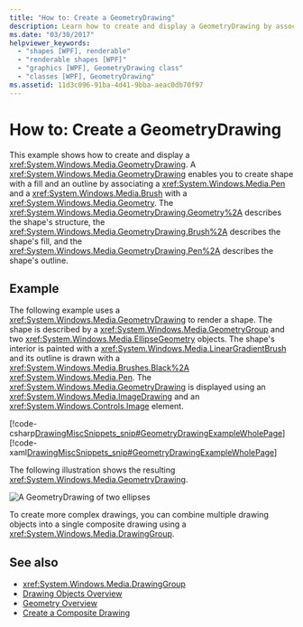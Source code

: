 ```yaml
---
title: "How to: Create a GeometryDrawing"
description: Learn how to create and display a GeometryDrawing by associating a Pen and a Brush with a Geometry to create a shape with a fill and an outline.
ms.date: "03/30/2017"
helpviewer_keywords: 
  - "shapes [WPF], renderable"
  - "renderable shapes [WPF]"
  - "graphics [WPF], GeometryDrawing class"
  - "classes [WPF], GeometryDrawing"
ms.assetid: 11d3c096-91ba-4d41-9bba-aeac0db70f97
---
```

# How to: Create a GeometryDrawing
This example shows how to create and display a <xref:System.Windows.Media.GeometryDrawing>. A <xref:System.Windows.Media.GeometryDrawing> enables you to create shape with a fill and an outline by associating a <xref:System.Windows.Media.Pen> and a <xref:System.Windows.Media.Brush> with a <xref:System.Windows.Media.Geometry>. The <xref:System.Windows.Media.GeometryDrawing.Geometry%2A> describes the shape's structure, the <xref:System.Windows.Media.GeometryDrawing.Brush%2A> describes the shape's fill, and the <xref:System.Windows.Media.GeometryDrawing.Pen%2A> describes the shape's outline.  
  
## Example  
 The following example uses a <xref:System.Windows.Media.GeometryDrawing> to render a shape. The shape is described by a <xref:System.Windows.Media.GeometryGroup> and two <xref:System.Windows.Media.EllipseGeometry> objects. The shape's interior is painted with a <xref:System.Windows.Media.LinearGradientBrush> and its outline is drawn with a <xref:System.Windows.Media.Brushes.Black%2A> <xref:System.Windows.Media.Pen>. The <xref:System.Windows.Media.GeometryDrawing> is displayed using an <xref:System.Windows.Media.ImageDrawing> and an <xref:System.Windows.Controls.Image> element.  
  
 [!code-csharp[DrawingMiscSnippets_snip#GeometryDrawingExampleWholePage](~/samples/snippets/csharp/VS_Snippets_Wpf/DrawingMiscSnippets_snip/CSharp/GeometryDrawingExample.cs#geometrydrawingexamplewholepage)]
 [!code-xaml[DrawingMiscSnippets_snip#GeometryDrawingExampleWholePage](~/samples/snippets/xaml/VS_Snippets_Wpf/DrawingMiscSnippets_snip/XAML/GeometryDrawingExample.xaml#geometrydrawingexamplewholepage)]  
  
 The following illustration shows the resulting <xref:System.Windows.Media.GeometryDrawing>.  
  
 ![A GeometryDrawing of two ellipses](./media/graphicsmm-geodraw.jpg "graphicsmm_geodraw")  
  
 To create more complex drawings, you can combine multiple drawing objects into a single composite drawing using a <xref:System.Windows.Media.DrawingGroup>.  
  
## See also

- <xref:System.Windows.Media.DrawingGroup>
- [Drawing Objects Overview](drawing-objects-overview.md)
- [Geometry Overview](geometry-overview.md)
- [Create a Composite Drawing](how-to-create-a-composite-drawing.md)
